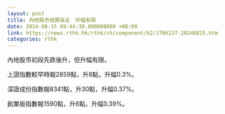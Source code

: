 ```yaml
---
layout: post
title: 內地股市低開高走　升幅有限
date: 2024-08-15 09:44:30.000000000 +08:00
link: https://news.rthk.hk/rthk/ch/component/k2/1766237-20240815.htm
categories: rthk
---
```


內地股市初段先跌後升，但升幅有限。

上證指數較早時報2859點，升8點，升幅0.3%。

深證成份指數報8341點，升30點，升幅0.37%。

創業板指數報1590點，升6點，升幅0.39%。
